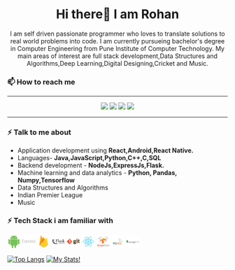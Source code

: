 <h1 align="center">Hi there👋 I am Rohan</h1>
<p align="center">
I am self driven passionate programmer who loves to translate solutions to real world problems into code. I am currently pursueing bachelor's degree in Computer Engineering  from Pune Institute of Computer Technology. My main areas of interest are full stack development,Data Structures and Algorithms,Deep Learning,Digital Designing,Cricket and Music.
</p>
<h3>📫 How to reach me </h3>
<hr>
<div align="center">
  
  [<img src="https://img.shields.io/badge/linkedin-%230077B5.svg?&style=for-the-badge&logo=linkedin&logoColor=white" />](https://www.linkedin.com/in/rohan-naik-5a076a185/) [<img src="https://img.shields.io/badge/-gmail-c14438?style=for-the-badge&logo=Gmail&logoColor=white"/>](mailto:rohan.nn1203@gmail.com) [<img src = "https://img.shields.io/badge/instagram-%23E4405F.svg?&style=for-the-badge&logo=instagram&logoColor=white">](https://www.instagram.com/rohan_naik_07/) [<img src = "https://img.shields.io/badge/resume-%234285F4.svg?&style=for-the-badge&logo=google-drive&logoColor=white">](https://drive.google.com/file/d/1CUInDFx9Gu6Kx-mlQGQid8OM1efqqg81/view?usp=sharing)<br>
  
 </div>
  <hr>
  
 ### ⚡ Talk to me about
- Application development using **React,Android,React Native.**
- Languages- **Java,JavaScript,Python,C++,C,SQL** 
- Backend development - **NodeJs,ExpressJs,Flask.**
- Machine learning and data analytics - **Python, Pandas, Numpy,Tensorflow**
- Data Structures and Algorithms
- Indian Premier League
- Music

### ⚡ Tech Stack i am familiar with
<code><img height="30" src="https://raw.githubusercontent.com/github/explore/80688e429a7d4ef2fca1e82350fe8e3517d3494d/topics/android/android.png"></code>
<code><img height="30" src="https://raw.githubusercontent.com/github/explore/80688e429a7d4ef2fca1e82350fe8e3517d3494d/topics/express/express.png"></code>
<code><img height="30" src="https://raw.githubusercontent.com/github/explore/80688e429a7d4ef2fca1e82350fe8e3517d3494d/topics/firebase/firebase.png"></code>
<code><img height="30" src="https://raw.githubusercontent.com/github/explore/80688e429a7d4ef2fca1e82350fe8e3517d3494d/topics/flask/flask.png"></code>
<code><img height="30" src="https://raw.githubusercontent.com/github/explore/80688e429a7d4ef2fca1e82350fe8e3517d3494d/topics/git/git.png"></code>
<code><img height="30" src="https://raw.githubusercontent.com/github/explore/80688e429a7d4ef2fca1e82350fe8e3517d3494d/topics/react/react.png"></code>
<code><img height="30" src="https://raw.githubusercontent.com/github/explore/80688e429a7d4ef2fca1e82350fe8e3517d3494d/topics/tensorflow/tensorflow.png"></code>
<code><img height="30" src="https://raw.githubusercontent.com/github/explore/80688e429a7d4ef2fca1e82350fe8e3517d3494d/topics/mysql/mysql.png"></code>
<code><img height="30" src="https://raw.githubusercontent.com/github/explore/80688e429a7d4ef2fca1e82350fe8e3517d3494d/topics/mongodb/mongodb.png"></code>
 
[![Top Langs](https://github-readme-stats.vercel.app/api/top-langs/?username=rohan-naik07&theme=radical&hide=jupyter_notebook)](https://github.com/anuraghazra/github-readme-stats)
[![My Stats!](https://github-readme-stats.vercel.app/api?username=rohan-naik07&show_icons=true&theme=radical)](https://github.com/anuraghazra/github-readme-stats)
<!--
**rohan-naik07/rohan-naik07** is a ✨ _special_ ✨ repository because its `README.md` (this file) appears on your GitHub profile.

Here are some ideas to get you started:

- 🔭 I’m currently working on ...
- 🌱 I’m currently learning ...
- 👯 I’m looking to collaborate on ...
- 🤔 I’m looking for help with ...
- 💬 Ask me about ...
- 📫 How to reach me: ...
- 😄 Pronouns: ...
- ⚡ Fun fact: ...
-->
